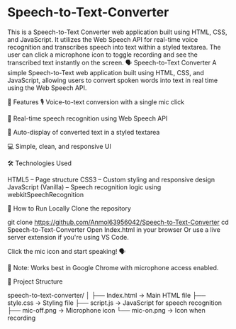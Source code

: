 # Speech-to-Text-Converter
This is a Speech-to-Text Converter web application built using HTML, CSS, and JavaScript. It utilizes the Web Speech API for real-time voice recognition and transcribes speech into text within a styled textarea. The user can click a microphone icon to toggle recording and see the transcribed text instantly on the screen.
🗣️ Speech-to-Text Converter
A simple Speech-to-Text web application built using HTML, CSS, and JavaScript, allowing users to convert spoken words into text in real time using the Web Speech API.

🔧 Features
🎙️ Voice-to-text conversion with a single mic click

🧠 Real-time speech recognition using Web Speech API

📝 Auto-display of converted text in a styled textarea

💻 Simple, clean, and responsive UI

🛠️ Technologies Used

HTML5 – Page structure
CSS3 – Custom styling and responsive design
JavaScript (Vanilla) – Speech recognition logic using webkitSpeechRecognition

🚀 How to Run Locally
Clone the repository


git clone https://github.com/Anmol63956042/Speech-to-Text-Converter
cd Speech-to-Text-Converter
Open Index.html in your browser
Or use a live server extension if you're using VS Code.

Click the mic icon and start speaking! 🗣️

📌 Note: Works best in Google Chrome with microphone access enabled.

📁 Project Structure

speech-to-text-converter/
│
├── Index.html         → Main HTML file
├── style.css          → Styling file
├── script.js          → JavaScript for speech recognition
├── mic-off.png            → Microphone icon
└── mic-on.png → Icon when recording
